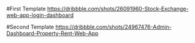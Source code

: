 #First Template
https://dribbble.com/shots/26091960-Stock-Exchange-web-app-login-dashboard

#Second Template
https://dribbble.com/shots/24967476-Admin-Dashboard-Property-Rent-Web-App
